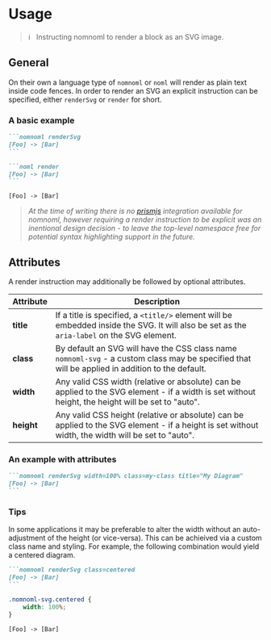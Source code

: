 # Usage

> :information_source: &nbsp; Instructing nomnoml to render a block as an SVG image.

## General

On their own a language type of `nomnoml` or `noml` will render as plain text inside code
fences. In order to render an SVG an explicit instruction can be specified, either
`renderSvg` or `render` for short.

### A basic example

<!-- tabs:start -->

<!-- tab:Long-form -->

````markdown » nomnoml
```nomnoml renderSvg
[Foo] -> [Bar]
```
````

<!-- tab:Short-form -->

````markdown » nomnoml
```noml render
[Foo] -> [Bar]
```
````

<!-- tab:Result -->

```noml render
[Foo] -> [Bar]
```

<!-- tabs:end -->

> _At the time of writing there is no [prismjs](https://prismjs.com/)
> integration available for nomnoml, however requiring a render instruction to be explicit
> was an inentional design decision - to leave the top-level namespace free for potential
> syntax highlighting support in the future._

## Attributes

A render instruction may additionally be followed by optional attributes.

| Attribute  | Description                                                                                                                                        |
| ---------- | -------------------------------------------------------------------------------------------------------------------------------------------------- |
| **title**  | If a title is specified, a `<title/>` element will be embedded inside the SVG. It will also be set as the `aria-label` on the SVG element.         |
| **class**  | By default an SVG will have the CSS class name `nomnoml-svg` - a custom class may be specified that will be applied in addition to the default.    |
| **width**  | Any valid CSS width (relative or absolute) can be applied to the SVG element - if a width is set without height, the height will be set to "auto". |
| **height** | Any valid CSS height (relative or absolute) can be applied to the SVG element - if a height is set without width, the width will be set to "auto". |

### An example with attributes

````markdown » nomnoml
```nomnoml renderSvg width=100% class=my-class title="My Diagram"
[Foo] -> [Bar]
```
````

### Tips

In some applications it may be preferable to alter the width without an auto-adjustment of
the height (or vice-versa). This can be achieived via a custom class name and styling. For
example, the following combination would yield a centered diagram.

<!-- tabs:start -->

<!-- tab:Markdown -->

````markdown » nomnoml
```nomnoml renderSvg class=centered
[Foo] -> [Bar]
```
````

<!-- tab:CSS -->

```css
.nomnoml-svg.centered {
	width: 100%;
}
```

<!-- tab:Result -->

```nomnoml renderSvg class=centered
[Foo] -> [Bar]
```

<!-- tabs:end -->
